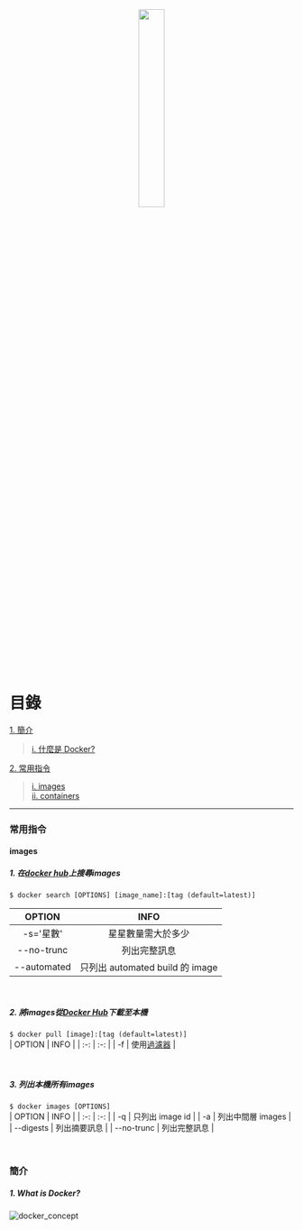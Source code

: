 <div align=center><img src="https://www.docker.com/sites/default/files/social/docker_facebook_share.png" style="width:30%"></div>

# 目錄
[1. 簡介](#concept)
> [i. 什麼是 Docker?](#what-is-docker)

[2. 常用指令](#command)
> [i. images](#images)  
> [ii. containers](#containers)
***

### <span id="command">常用指令</span>

#### <span id='images'>images</span>

##### 1.  在[docker hub](https://hub.docker.com/)上搜尋images
`$ docker search [OPTIONS] [image_name]:[tag (default=latest)]`

| OPTION | INFO |
| :-: | :-: |
| -s='星數' | 星星數量需大於多少 |
| --no-trunc | 列出完整訊息 |
| --automated | 只列出 automated build 的 image |

<br>

##### 2. 將images從[Docker Hub](https://hub.docker.com/)下載至本機
`$ docker pull [image]:[tag (default=latest)]`  
| OPTION | INFO |
| :-: | :-: |
| -f | 使用[過濾器](https://docs.docker.com/engine/api/v1.40/#operation/ImageList) |

<br>  

##### 3. 列出本機所有images
`$ docker images [OPTIONS]`  
| OPTION | INFO |
| :-: | :-: |
| -q | 只列出 image id |
| -a | 列出中間層 images |
| --digests | 列出摘要訊息 |
| --no-trunc | 列出完整訊息 |

<br>



### <span id="concept">簡介</span>
##### 1. <span id="what-is-docker">What is Docker?</span>

   
![docker_concept](https://hackernoon.com/images/4x5x32di.jpg)





